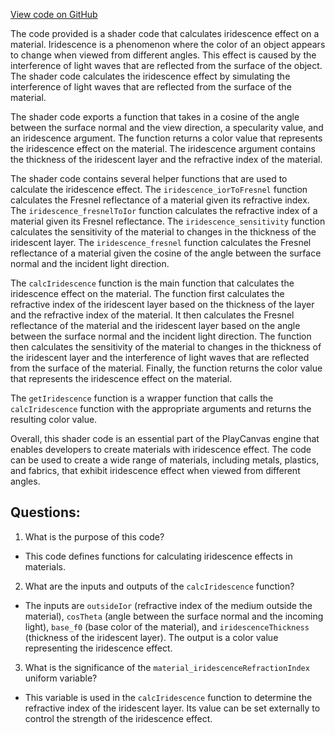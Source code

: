 [View code on GitHub](https://github.com/playcanvas/engine/src/scene/shader-lib/chunks/lit/frag/iridescenceDiffraction.js)

The code provided is a shader code that calculates iridescence effect on a material. Iridescence is a phenomenon where the color of an object appears to change when viewed from different angles. This effect is caused by the interference of light waves that are reflected from the surface of the object. The shader code calculates the iridescence effect by simulating the interference of light waves that are reflected from the surface of the material.

The shader code exports a function that takes in a cosine of the angle between the surface normal and the view direction, a specularity value, and an iridescence argument. The function returns a color value that represents the iridescence effect on the material. The iridescence argument contains the thickness of the iridescent layer and the refractive index of the material.

The shader code contains several helper functions that are used to calculate the iridescence effect. The `iridescence_iorToFresnel` function calculates the Fresnel reflectance of a material given its refractive index. The `iridescence_fresnelToIor` function calculates the refractive index of a material given its Fresnel reflectance. The `iridescence_sensitivity` function calculates the sensitivity of the material to changes in the thickness of the iridescent layer. The `iridescence_fresnel` function calculates the Fresnel reflectance of a material given the cosine of the angle between the surface normal and the incident light direction.

The `calcIridescence` function is the main function that calculates the iridescence effect on the material. The function first calculates the refractive index of the iridescent layer based on the thickness of the layer and the refractive index of the material. It then calculates the Fresnel reflectance of the material and the iridescent layer based on the angle between the surface normal and the incident light direction. The function then calculates the sensitivity of the material to changes in the thickness of the iridescent layer and the interference of light waves that are reflected from the surface of the material. Finally, the function returns the color value that represents the iridescence effect on the material.

The `getIridescence` function is a wrapper function that calls the `calcIridescence` function with the appropriate arguments and returns the resulting color value.

Overall, this shader code is an essential part of the PlayCanvas engine that enables developers to create materials with iridescence effect. The code can be used to create a wide range of materials, including metals, plastics, and fabrics, that exhibit iridescence effect when viewed from different angles.
## Questions: 
 1. What is the purpose of this code?
- This code defines functions for calculating iridescence effects in materials.

2. What are the inputs and outputs of the `calcIridescence` function?
- The inputs are `outsideIor` (refractive index of the medium outside the material), `cosTheta` (angle between the surface normal and the incoming light), `base_f0` (base color of the material), and `iridescenceThickness` (thickness of the iridescent layer). The output is a color value representing the iridescence effect.

3. What is the significance of the `material_iridescenceRefractionIndex` uniform variable?
- This variable is used in the `calcIridescence` function to determine the refractive index of the iridescent layer. Its value can be set externally to control the strength of the iridescence effect.